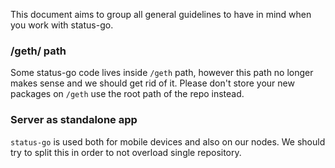 This document aims to group all general guidelines to have in mind when you work with status-go.


### /geth/ path

Some status-go code lives inside `/geth` path, however this path no longer makes sense and we should get rid of it. Please don't store your new packages on `/geth` use the root path of the repo instead.


### Server as standalone app

`status-go` is used both for mobile devices and also on our nodes. We should try to split this in order to not overload single repository.
